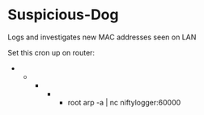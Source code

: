 Suspicious-Dog
==============

Logs and investigates new MAC addresses seen on LAN

Set this cron up on router:

* * * * * root arp -a  | nc niftylogger:60000

